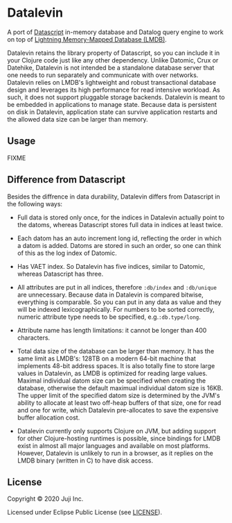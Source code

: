 # Datalevin

A port of [Datascript](https://github.com/tonsky/datascript) in-memory database and Datalog query
engine to work on top of [Lightning Memory-Mapped Database
(LMDB)](https://en.wikipedia.org/wiki/Lightning_Memory-Mapped_Database). 

Datalevin retains the library property of Datascript, so you can include it in your Clojure code just like any other dependency. Unlike Datomic, Crux or Datehike, Datalevin is not intended be a standalone database server that one needs to run separately and communicate with over networks.  Datalevin relies on LMDB's lightweight and robust transactional database design and leverages its high performance for read intensive workload. As such, it does not support pluggable storage backends. Datalevin is meant to be embedded in applications to manage state. Because data is persistent on disk in Datalevin, application state can survive application restarts and the allowed data size can be larger than memory. 

## Usage

FIXME

## Difference from Datascript

Besides the diffrence in data durability, Datalevin differs from Datascript in the following ways:

* Full data is stored only once, for the indices in Datalevin actually point to the datoms, whereas Datascript stores full data in indices at least twice. 

* Each datom has an auto increment long id, reflecting the order in which a datom is added. Datoms are stored in such an order, so one can think of this as the log index of Datomic.  

* Has VAET index. So Datalevin has five indices, similar to Datomic, whereas Datascript has three.  

* All attributes are put in all indices, therefore `:db/index` and `:db/unique` are unnecessary. Because data in Datalevin is compared bitwise, everything is comparable. So you can put in any data as value and they will be indexed lexicographically. For numbers to be sorted correctly, numeric attribute type needs to be specified, e.g.`:db.type/long`.

* Attribute name has length limitations: it cannot be longer than 400 characters.

* Total data size of the database can be larger than memory. It has the same limit as LMDB's: 128TB on a modern 64-bit machine that implements 48-bit address spaces.  It is also totally fine to store large values in Datalevin, as LMDB is optimized for reading large values. Maximal individual datom size can be specified when creating the database, otherwise the default maximual individual datom size is 16KB. The upper limit of the specified datom size is determined by the JVM's ability to allocate at least two off-heap buffers of that size, one for read and one for write, which Datalevin pre-allocates to save the expensive buffer allocation cost. 

* Datalevin currently only supports Clojure on JVM, but adding support for other Clojure-hosting runtimes is possible, since bindings for LMDB exist in almost all major languages and available on most platforms. However, Datalevin is unlikely to run in a browser, as it replies on the LMDB binary (written in C) to have disk access.

## License

Copyright © 2020 Juji Inc.

Licensed under Eclipse Public License (see [LICENSE](LICENSE)).
